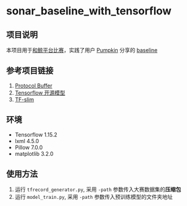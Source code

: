 # sonar_baseline_with_tensorflow
## 项目说明
本项目用于[和鲸平台比赛](https://www.kesci.com/home/competition/5e535a612537a0002ca864ac)，实践了用户 [Pumpkin](https://www.kesci.com/home/user/profile/5da7e869048089002c7d2f58) 分享的 [baseline](https://www.kesci.com/home/project/5e6331644b7a30002c98895e)

## 参考项目链接
1. [Protocol Buffer](https://github.com/protocolbuffers/protobuf.git) 
2. [Tensorflow 开源模型](https://github.com/tensorflow/models.git)
3. [TF-slim](https://github.com/google-research/tf-slim.git)

## 环境
- Tensorflow 1.15.2
- lxml 4.5.0
- Pillow 7.0.0
- matplotlib 3.2.0


## 使用方法
1. 运行 `tfrecord_generator.py`, 采用 `-path` 参数传入大赛数据集的**压缩包** 
2. 运行 `model_train.py`, 采用 `-path` 参数传入预训练模型的文件夹地址